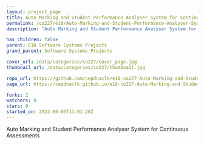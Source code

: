 ```yaml
---
layout: project_page
title: Auto Marking and Student Performance Analyser System for Continuous Assessments Group A
permalink: /co227/e18/Auto-Marking-and-Student-Performance-Analyser-System-for-Continuous-Assessments-Group-A/
description: "Auto Marking and Student Performance Analyser System for  Continuous Assessments"

has_children: false
parent: E18 Software Systems Projects
grand_parent: Software Systems Projects

cover_url: /data/categories/co227/cover_page.jpg
thumbnail_url: /data/categories/co227/thumbnail.jpg

repo_url: https://github.com/cepdnaclk/e18-co227-Auto-Marking-and-Student-Performance-Analyser-System-for-Continuous-Assessments-Group-A
page_url: https://cepdnaclk.github.io/e18-co227-Auto-Marking-and-Student-Performance-Analyser-System-for-Continuous-Assessments-Group-A

forks: 2
watchers: 0
stars: 0
started_on: 2022-06-06T11:01:28Z
---
```

Auto Marking and Student Performance Analyser System for  Continuous Assessments

